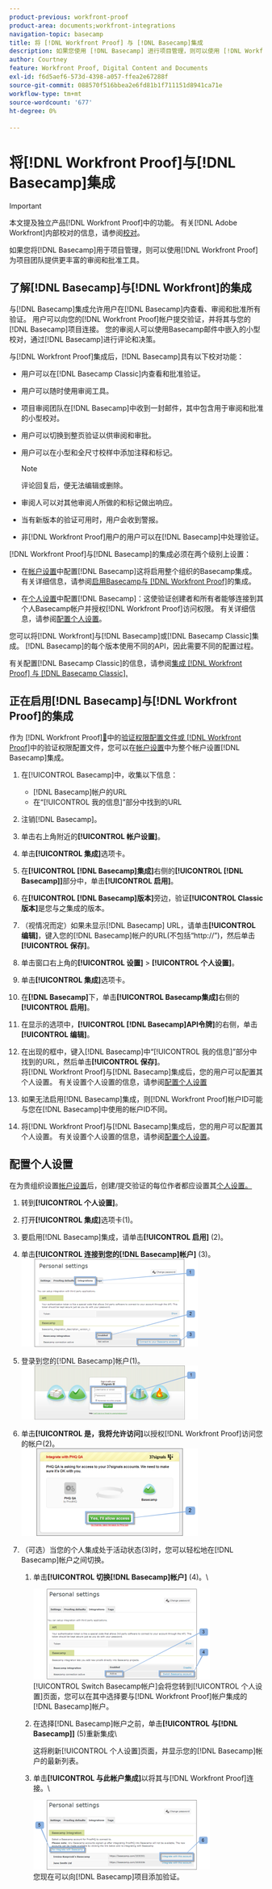 ```yaml
---
product-previous: workfront-proof
product-area: documents;workfront-integrations
navigation-topic: basecamp
title: 将 [!DNL Workfront Proof] 与 [!DNL Basecamp]集成
description: 如果您使用 [!DNL Basecamp] 进行项目管理，则可以使用 [!DNL Workfront Proof]为项目团队提供更丰富的审核和批准工具。
author: Courtney
feature: Workfront Proof, Digital Content and Documents
exl-id: f6d5aef6-573d-4398-a057-ffea2e67288f
source-git-commit: 088570f516bbea2e6fd81b1f711151d8941ca71e
workflow-type: tm+mt
source-wordcount: '677'
ht-degree: 0%

---
```


# 将[!DNL Workfront Proof]与[!DNL Basecamp]集成

>[!IMPORTANT]
>
>本文提及独立产品[!DNL Workfront Proof]中的功能。 有关[!DNL Adobe Workfront]内部校对的信息，请参阅[校对](../../../review-and-approve-work/proofing/proofing.md)。

如果您将[!DNL Basecamp]用于项目管理，则可以使用[!DNL Workfront Proof]为项目团队提供更丰富的审阅和批准工具。

## 了解[!DNL Basecamp]与[!DNL Workfront]的集成

与[!DNL Basecamp]集成允许用户在[!DNL Basecamp]内查看、审阅和批准所有验证。 用户可以向您的[!DNL Workfront Proof]帐户提交验证，并将其与您的[!DNL Basecamp]项目连接。 您的审阅人可以使用Basecamp邮件中嵌入的小型校对，通过[!DNL Basecamp]进行评论和决策。

与[!DNL Workfront Proof]集成后，[!DNL Basecamp]具有以下校对功能：

* 用户可以在[!DNL Basecamp Classic]内查看和批准验证。
* 用户可以随时使用审阅工具。
* 项目审阅团队在[!DNL Basecamp]中收到一封邮件，其中包含用于审阅和批准的小型校对。
* 用户可以切换到整页验证以供审阅和审批。
* 用户可以在小型和全尺寸校样中添加注释和标记。

  >[!NOTE]
  >
  >评论回复后，便无法编辑或删除。

* 审阅人可以对其他审阅人所做的和标记做出响应。
* 当有新版本的验证可用时，用户会收到警报。
* 非[!DNL Workfront Proof]用户的用户可以在[!DNL Basecamp]中处理验证。

[!DNL Workfront Proof]与[!DNL Basecamp]的集成必须在两个级别上设置：

* 在[帐户设置](https://support.workfront.com/hc/en-us/sections/115000912147-Account-settings)中配置[!DNL Basecamp]这将启用整个组织的Basecamp集成。 有关详细信息，请参阅[启用Basecamp与 [!DNL Workfront Proof]](#enabling-the-basecamp-integration-with-workfront-proof)的集成。

* 在[个人设置](https://support.workfront.com/hc/en-us/sections/115000921168-Personal-settings)中配置[!DNL Basecamp]：这使验证创建者和所有者能够连接到其个人Basecamp帐户并授权[!DNL Workfront Proof]访问权限。 有关详细信息，请参阅[配置个人设置](#configuring-personal-settings)。

您可以将[!DNL Workfront]与[!DNL Basecamp]或[!DNL Basecamp Classic]集成。 [!DNL Basecamp]的每个版本使用不同的API，因此需要不同的配置过程。

有关配置[!DNL Basecamp Classic]的信息，请参阅[集成 [!DNL Workfront Proof] 与 [!DNL Basecamp Classic].](https://support.workfront.com/knowledge/articles/115004234707/en-us?brand_id=662728&return_to=%2Fhc%2Fen-us%2Farticles%2F115004234707)

## 正在启用[!DNL Basecamp]与[!DNL Workfront Proof]的集成

作为 [!DNL Workfront Proof][&#128279;](../../../workfront-proof/wp-acct-admin/account-settings/proof-perm-profiles-in-wp.md)中的[验证权限配置文件或 [!DNL Workfront Proof]](../../../workfront-proof/wp-acct-admin/account-settings/proof-perm-profiles-in-wp.md)中的验证权限配置文件，您可以在[帐户设置](https://support.workfront.com/hc/en-us/sections/115000912147-Account-settings)中为整个帐户设置[!DNL Basecamp]集成。

1. 在[!UICONTROL Basecamp]中，收集以下信息：

   * [!DNL Basecamp]帐户的URL
   * 在“[!UICONTROL 我的信息]”部分中找到的URL

1. 注销[!DNL Basecamp]。
1. 单击右上角附近的&#x200B;**[!UICONTROL 帐户设置]**。
1. 单击&#x200B;**[!UICONTROL 集成]**&#x200B;选项卡。
1. 在&#x200B;**[!UICONTROL [!DNL Basecamp]集成]**&#x200B;右侧的&#x200B;**[!UICONTROL [!DNL Basecamp]]**&#x200B;部分中，单击&#x200B;**[!UICONTROL 启用]**。

1. 在&#x200B;**[!UICONTROL [!DNL Basecamp]版本]**&#x200B;旁边，验证&#x200B;**[!UICONTROL Classic版本]**&#x200B;是您与之集成的版本。

1. （视情况而定）如果未显示[!DNL Basecamp] URL，请单击&#x200B;**[!UICONTROL 编辑]**，键入您的[!DNL Basecamp]帐户的URL(不包括“http://”)，然后单击&#x200B;**[!UICONTROL 保存]**。

1. 单击窗口右上角的&#x200B;**[!UICONTROL 设置]** > **[!UICONTROL 个人设置]**。

1. 单击&#x200B;**[!UICONTROL 集成]**&#x200B;选项卡。
1. 在&#x200B;**[!DNL Basecamp]**&#x200B;下，单击&#x200B;**[!UICONTROL Basecamp集成]**&#x200B;右侧的&#x200B;**[!UICONTROL 启用]**。

1. 在显示的选项中，**[!UICONTROL [!DNL Basecamp]API令牌]**&#x200B;的右侧，单击&#x200B;**[!UICONTROL 编辑]**。

1. 在出现的框中，键入[!DNL Basecamp]中“[!UICONTROL 我的信息]”部分中找到的URL，然后单击&#x200B;**[!UICONTROL 保存]**。\
   将[!DNL Workfront Proof]与[!DNL Basecamp]集成后，您的用户可以配置其个人设置。 有关设置个人设置的信息，请参阅[配置个人设置](#configuring-personal-settings)

1. 如果无法启用[!DNL Basecamp]集成，则[!DNL Workfront Proof]帐户ID可能与您在[!DNL Basecamp]中使用的帐户ID不同。
1. 将[!DNL Workfront Proof]与[!DNL Basecamp]集成后，您的用户可以配置其个人设置。 有关设置个人设置的信息，请参阅[配置个人设置](#configuring-personal-settings)。

## 配置个人设置

在为贵组织设置[帐户设置](https://support.workfront.com/hc/en-us/sections/115000912147-Account-settings)后，创建/提交验证的每位作者都应设置其[个人设置。](https://support.workfront.com/hc/en-us/sections/115000921168-Personal-settings)

1. 转到&#x200B;**[!UICONTROL 个人**&#x200B;**设置]**。

1. 打开&#x200B;**[!UICONTROL 集成]**&#x200B;选项卡(1)。
1. 要启用[!DNL Basecamp]集成，请单击&#x200B;**[!UICONTROL 启用]** (2)。
1. 单击&#x200B;**[!UICONTROL 连接到您的[!DNL Basecamp]帐户]** (3)。\
   ![Basecamp_personal_settings-integration.png](assets/basecamp-personal-settings-integration-350x174.png)

1. 登录到您的[!DNL Basecamp]帐户(1)。\
   ![Basecamp_login_page.png](assets/basecamp-login-page-350x107.png)

1. 单击&#x200B;**[!UICONTROL 是，我将允许访问]**&#x200B;以授权[!DNL Workfront Proof]访问您的帐户(2)。\
   ![Basecamp_authorization_page.png](assets/basecamp-authorization-page-350x173.png)

1. （可选）当您的个人集成处于活动状态(3)时，您可以轻松地在[!DNL Basecamp]帐户之间切换。

   1. 单击&#x200B;**[!UICONTROL 切换[!DNL Basecamp]帐户]** (4)。\

      ![Basecamp_switching_accounts__1_.png](assets/basecamp-switching-accounts--1--350x179.png)\
      [!UICONTROL Switch Basecamp帐户]会将您转到[!UICONTROL 个人设置]页面，您可以在其中选择要与[!DNL Workfront Proof]帐户集成的[!DNL Basecamp]帐户。

   1. 在选择[!DNL Basecamp]帐户之前，单击&#x200B;**[!UICONTROL 与[!DNL Basecamp]]** (5)重新集成\

      这将刷新[!UICONTROL 个人设置]页面，并显示您的[!DNL Basecamp]帐户的最新列表。

   1. 单击&#x200B;**[!UICONTROL 与此帐户集成]**&#x200B;以将其与[!DNL Workfront Proof]连接。\

      ![Basecamp_switching_accounts_2.png](assets/basecamp-switching-accounts-2-350x138.png)\
      您现在可以向[!DNL Basecamp]项目添加验证。
